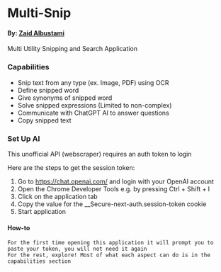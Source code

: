 # Multi-Snip
#### By: [Zaid Albustami](https://github.com/ZaidA2023)

Multi Utility Snipping and Search Application


### Capabilities

- Snip text from any type (ex. Image, PDF) using OCR
- Define snipped word
- Give synonyms of snipped word
- Solve snipped expressions (Limited to non-complex)
- Communicate with ChatGPT AI to answer questions
- Copy snipped text

### Set Up AI

This unofficial API (webscraper) requires an auth token to login

Here are the steps to get the session token: 
1. Go to https://chat.openai.com/ and login with your OpenAI account 
2. Open the Chrome Developer Tools e.g. by pressing Ctrl + Shift + I 
3. Click on the application tab 
4. Copy the value for the __Secure-next-auth.session-token cookie
5. Start application

#### How-to 
    For the first time opening this application it will prompt you to paste your token, you will not need it again
    For the rest, explore! Most of what each aspect can do is in the capabilities section
